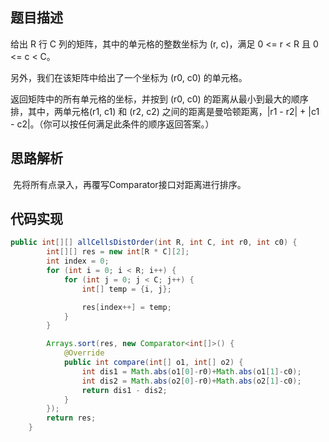 ## 题目描述

给出 R 行 C 列的矩阵，其中的单元格的整数坐标为 (r, c)，满足 0 <= r < R 且 0 <= c < C。

另外，我们在该矩阵中给出了一个坐标为 (r0, c0) 的单元格。

返回矩阵中的所有单元格的坐标，并按到 (r0, c0) 的距离从最小到最大的顺序排，其中，两单元格(r1, c1) 和 (r2, c2) 之间的距离是曼哈顿距离，|r1 - r2| + |c1 - c2|。（你可以按任何满足此条件的顺序返回答案。）

## 思路解析

​	先将所有点录入，再覆写Comparator接口对距离进行排序。

## 代码实现

```java
public int[][] allCellsDistOrder(int R, int C, int r0, int c0) {
        int[][] res = new int[R * C][2];
        int index = 0;
        for (int i = 0; i < R; i++) {
            for (int j = 0; j < C; j++) {
                int[] temp = {i, j};

                res[index++] = temp;
            }
        }

        Arrays.sort(res, new Comparator<int[]>() {
            @Override
            public int compare(int[] o1, int[] o2) {
                int dis1 = Math.abs(o1[0]-r0)+Math.abs(o1[1]-c0);
                int dis2 = Math.abs(o2[0]-r0)+Math.abs(o2[1]-c0);
                return dis1 - dis2;
            }
        });
        return res;
    }
```
